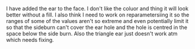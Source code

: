 I have added the ear to the face. I don't like the coluor and thing it will look better without a fill. I also think I need to work on reparametersiing it so the ranges of some of the values aren't so extreme and even potentially limit it so that the sideburn can't cover the ear hole and the hole is centred in the space below the side burn. Also the triangle ear just doesn't work atm which needs fixing. 